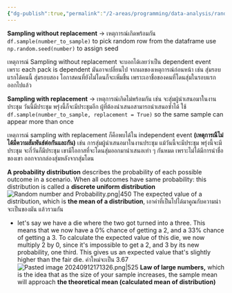 ```yaml
---
{"dg-publish":true,"permalink":"/2-areas/programming/data-analysis/random-number-and-probability/"}
---
```


**Sampling without replacement** -> เหตุการณ์เกิดพร้อมกัน
`df.sample(number_to_sample)` to pick random row from the dataframe
use `np.random.seed(number)` to assign seed

เหตุการณ์ Sampling without replacement จะบอกได้เลยว่าเป็น dependent event เพราะ each pack is dependent มันอาจเปลี่ยนไป จากผลของเหตุการณ์ก่อนหน้า เช่น สุ่มรอบแรกได้คนนี้ สุ่มรอบสอง โอกาสคนที่ยังไม่โดนก็จะเพิ่มขึ้น เพราะเอาชื่อของคนที่โดนสุ่มในรอบแรกออกไปแล้ว


**Sampling with replacement** -> เหตุการณ์เกิดไม่พร้อมกัน เช่น จะสุ่มผู้นำเสนอมาในงานประชุม วันนี้มีประชุม พรุ่งนี้ก็จะมีประชุมอีก ผู้ที่ต้องนำเสนอสามารถนำเสนอซ้ำได้
ใช้ `df.sample(number_to_sample, replacement = True)` so the same sample can appear more than once

เหตุการณ์ sampling with replacement ก็คือพบได้ใน independent event **(เหตุการณืไม่ได้มีความสัมพันธ์ต่อกันและกัน)** เช่น การสุ่มผู้นำเสนอมาในงานประชุม แม้วันนี้จะมีประชุม พรุ่งนี้จะมีประชุม จะกี่วันก็มีประชุม เขามีโอกาสที่จะโดนสุ่มออกมานำเสนอเท่า ๆ กันหมด เพราะไม่ได้มีการนำชื่อของเขา ออกจากกล่องสุ่มหลังจากสุ่มโดน


**A probability distribution** describes the probability of each possible outcome in a scenario.
When all outcomes have same probability: this distribution is called a **discrete uniform distribution**
![Random number and Probability.png|450](/img/user/3%20Resources/Attachment/Random%20number%20and%20Probability.png)
The expected value of a distribution, which is **the mean of a distribution**, เอาค่าที่เป็นไปได้มาคูณกับความน่าจะเป็นของมัน แล้วรวมกัน
- let's say we have a die where the two got turned into a three. This means that we now have a 0% chance of getting a 2, and a 33% chance of getting a 3. To calculate the expected value of this die, we now multiply 2 by 0, since it's impossible to get a 2, and 3 by its new probability, one third. This gives us an expected value that's slightly higher than the fair die. ค่าใหม่จะเป็น 3.67
![Pasted image 20240912171326.png|525](/img/user/3%20Resources/Attachment/Pasted%20image%2020240912171326.png)
**Law of large numbers,** which is the idea that as the size of your sample increases, the sample mean will approach **the theoretical mean (calculated mean of distribution)** 

